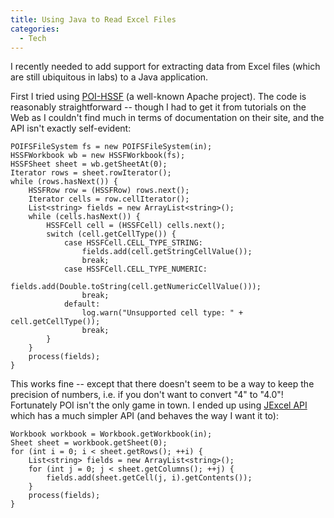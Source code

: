 ```yaml
---
title: Using Java to Read Excel Files
categories:
  - Tech
---
```


I recently needed to add support for extracting data from Excel files (which are still ubiquitous in labs) to a Java application.

First I tried using [POI-HSSF](http://poi.apache.org/hssf/) (a well-known Apache project). The code is reasonably straightforward -- though I had to get it from tutorials on the Web as I couldn't find much in terms of documentation on their site, and the API isn't exactly self-evident:

```
POIFSFileSystem fs = new POIFSFileSystem(in);
HSSFWorkbook wb = new HSSFWorkbook(fs);
HSSFSheet sheet = wb.getSheetAt(0);
Iterator rows = sheet.rowIterator();
while (rows.hasNext()) {
    HSSFRow row = (HSSFRow) rows.next();
    Iterator cells = row.cellIterator();
    List<string> fields = new ArrayList<string>();
    while (cells.hasNext()) {
        HSSFCell cell = (HSSFCell) cells.next();
        switch (cell.getCellType()) {
            case HSSFCell.CELL_TYPE_STRING:
                fields.add(cell.getStringCellValue());
                break;
            case HSSFCell.CELL_TYPE_NUMERIC:
                fields.add(Double.toString(cell.getNumericCellValue()));
                break;
            default:
                log.warn("Unsupported cell type: " + cell.getCellType());
                break;
        }
    }
    process(fields);
}
```

This works fine -- except that there doesn't seem to be a way to keep the precision of numbers, i.e. if you don't want to convert "4" to "4.0"! Fortunately POI isn't the only game in town. I ended up using [JExcel API](http://jexcelapi.sourceforge.net/) which has a much simpler API (and behaves the way I want it to):

```
Workbook workbook = Workbook.getWorkbook(in);
Sheet sheet = workbook.getSheet(0);
for (int i = 0; i < sheet.getRows(); ++i) {
    List<string> fields = new ArrayList<string>();
    for (int j = 0; j < sheet.getColumns(); ++j) {
        fields.add(sheet.getCell(j, i).getContents());
    }
    process(fields);
}
```
